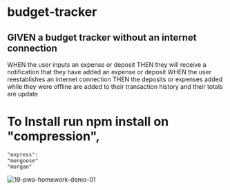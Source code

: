 # budget-tracker
## GIVEN a budget tracker without an internet connection
WHEN the user inputs an expense or deposit
THEN they will receive a notification that they have added an expense or deposit
WHEN the user reestablishes an internet connection
THEN the deposits or expenses added while they were offline are added to their transaction history and their totals are update

# To Install run npm install on   "compression",
    "express":
    "mongoose"
    "morgan"

![19-pwa-homework-demo-01](https://user-images.githubusercontent.com/68447140/118551004-3e73c180-b712-11eb-8156-2c2736a94a03.png)
